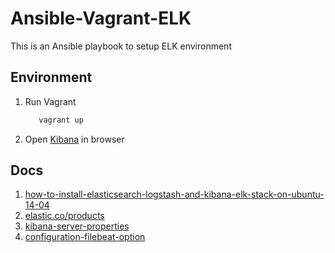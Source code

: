 Ansible-Vagrant-ELK
=====================

This is an Ansible playbook to setup ELK environment

Environment
-----------------
1. Run Vagrant

   ``` bash
      vagrant up
   ```

2. Open [Kibana](http://192.168.2.210:5601/app/kibana) in browser

Docs
----
1) [how-to-install-elasticsearch-logstash-and-kibana-elk-stack-on-ubuntu-14-04](https://www.digitalocean.com/community/tutorials/how-to-install-elasticsearch-logstash-and-kibana-elk-stack-on-ubuntu-14-04)
2) [elastic.co/products](https://www.elastic.co/products)
3) [kibana-server-properties](https://www.elastic.co/guide/en/kibana/current/kibana-server-properties.html)
4) [configuration-filebeat-option](https://www.elastic.co/guide/en/beats/filebeat/current/configuration-filebeat-options.html)
